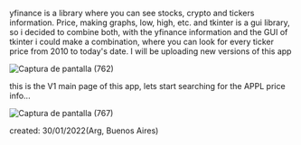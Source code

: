 yfinance is a library where you can see stocks, crypto and tickers information. Price, making graphs, low, high, etc. and tkinter is a gui library, so i decided to combine both,
with the yfinance information and the GUI of tkinter i could make a combination, where you can look for every ticker price from 2010 to today's date.
I will be uploading new versions of this app 




![Captura de pantalla (762)](https://user-images.githubusercontent.com/51805257/151685292-ca401501-1884-4ef0-b82a-c0037e400be0.png)

this is the V1 main page of this app, lets start searching for the APPL price info...

![Captura de pantalla (767)](https://user-images.githubusercontent.com/51805257/151685347-5ad6128b-be81-4117-a4af-37911c799dba.png)




created: 30/01/2022(Arg, Buenos Aires)
